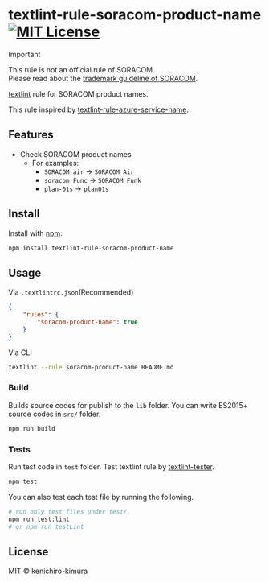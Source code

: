 # textlint-rule-soracom-product-name [![MIT License](http://img.shields.io/badge/license-MIT-blue.svg?style=flat)](LICENSE)

> [!IMPORTANT]
> This rule is not an official rule of SORACOM.  
> Please read about the [trademark guideline of SORACOM](https://soracom.jp/share/trademark_guideline/).

[textlint](https://textlint.github.io/ "textlint official site") rule for SORACOM product names.

This rule inspired by [textlint-rule-azure-service-name](https://github.com/dora56/textlint-rule-azure-product-name).

## Features

- Check SORACOM product names
  - For examples:
    - `SORACOM air` -> `SORACOM Air`
    - `soracom Func` -> `SORACOM Funk`
    - `plan-01s` -> `plan01s`

## Install

Install with [npm](https://www.npmjs.com/):

```bash
npm install textlint-rule-soracom-product-name
```

## Usage

Via `.textlintrc.json`(Recommended)

```json
{
    "rules": {
        "soracom-product-name": true
    }
}
```

Via CLI

```bash
textlint --rule soracom-product-name README.md
```

### Build

Builds source codes for publish to the `lib` folder.
You can write ES2015+ source codes in `src/` folder.

```bash
npm run build
```

### Tests

Run test code in `test` folder.
Test textlint rule by [textlint-tester](https://github.com/textlint/textlint-tester).

```bash
npm test
```

You can also test each test file by running the following.

```bash
# run only test files under test/.
npm run test:lint
# or npm run testLint
```

## License

MIT © kenichiro-kimura